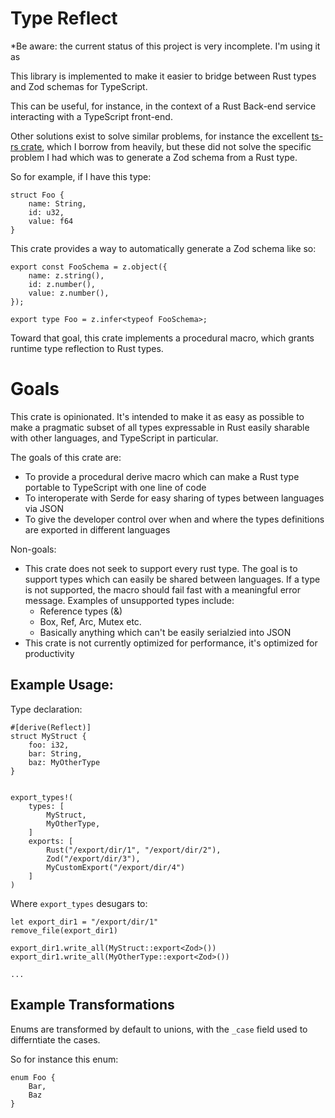 # Type Reflect

*Be aware: the current status of this project is very incomplete.  I'm using it as

This library is implemented to make it easier to bridge between Rust types and Zod schemas for TypeScript.

This can be useful, for instance, in the context of a Rust Back-end service interacting with a TypeScript front-end.

Other solutions exist to solve similar problems, for instance the excellent [ts-rs crate](https://crates.io/crates/ts-rs), which I borrow from heavily, but these did not solve the specific problem I had which was to generate a Zod schema from a Rust type.

So for example, if I have this type:

```
struct Foo {
    name: String,
    id: u32,
    value: f64
}
```

This crate provides a way to automatically generate a Zod schema like so:

```
export const FooSchema = z.object({
    name: z.string(),
    id: z.number(),
    value: z.number(),
});

export type Foo = z.infer<typeof FooSchema>;
```

Toward that goal, this crate implements a procedural macro, which grants runtime type reflection to Rust types.

# Goals

This crate is opinionated.  It's intended to make it as easy as possible to make a pragmatic subset of all types expressable in Rust easily sharable with other languages, and TypeScript in particular.

The goals of this crate are:
- To provide a procedural derive macro which can make a Rust type portable to TypeScript with one line of code
- To interoperate with Serde for easy sharing of types between languages via JSON
- To give the developer control over when and where the types definitions are exported in different languages

Non-goals:
- This crate does not seek to support every rust type.  The goal is to support types which can easily be shared between languages.  If a type is not supported, the macro should fail fast with a meaningful error message.  Examples of unsupported types include:
    - Reference types (&)
    - Box, Ref, Arc, Mutex etc.
    - Basically anything which can't be easily serialzied into JSON
- This crate is not currently optimized for performance, it's optimized for productivity



## Example Usage:

Type declaration:

```
#[derive(Reflect)]
struct MyStruct {
    foo: i32,
    bar: String,
    baz: MyOtherType
}


export_types!(
    types: [
        MyStruct,
        MyOtherType,
    ]
    exports: [
        Rust("/export/dir/1", "/export/dir/2"),
        Zod("/export/dir/3"),
        MyCustomExport("/export/dir/4")
    ]
)
```

Where `export_types` desugars to:

```
let export_dir1 = "/export/dir/1"
remove_file(export_dir1)

export_dir1.write_all(MyStruct::export<Zod>())
export_dir1.write_all(MyOtherType::export<Zod>())

...
```

## Example Transformations

Enums are transformed by default to unions, with the `_case` field used to differntiate the cases.

So for instance this enum:

```
enum Foo {
    Bar,
    Baz
}
```
